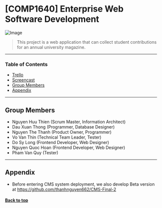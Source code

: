 # [COMP1640] Enterprise Web Software Development
![Image](https://trello-attachments.s3.amazonaws.com/603deec8b60e6a59a027371c/6058565ec19dc848ddb9edd6/f3a8da35e94210d73aa1636b0ab60d8d/image.png)

> This project is a web application that can collect student contributions for an annual university magazine.
---

### Table of Contents
- [Trello](https://trello.com/b/QICgLuLb/comp1640)
- [Screencast](https://youtu.be/FbD0-qTJtAM)
- [Group Members](#group-members)
- [Appendix](#appendix)
---

## Group Members
- Nguyen Huu Thien (Scrum Master, Information Architect)
- Dau Xuan Thong (Programmer, Database Designer)
- Nguyen The Thanh (Product Owner, Programmer)
- Vo Van Thin (Technical Team Leader, Tester)
- Do Sy Long (Frontend Developer, Web Designer)
- Nguyen Quoc Hoan (Frontend Developer, Web Designer)
- Pham Van Quy (Tester)

---

## Appendix
- Before entering CMS system deployment, we also develop Beta version at https://github.com/thanhnguyen662/CMS-Final-2
#### [Back to top](#top)
